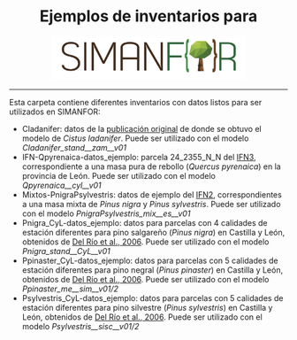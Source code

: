 <h1><center>Ejemplos de inventarios para</center></h1>
<center>
<img src="https://raw.githubusercontent.com/simanfor/web/main/logos/simanfor.png" alt="simanfor" width="350"/>
</center>


---


Esta carpeta contiene diferentes inventarios con datos listos para ser utilizados en SIMANFOR:
*   Cladanifer: datos de la [publicación original](dx.doi.org/10.1016/j.agrformet.2015.07.001) de donde se obtuvo el modelo de *Cistus ladanifer*. Puede ser utilizado con el modelo *Cladanifer_stand__zam__v01*
*   IFN-Qpyrenaica-datos_ejemplo: parcela 24_2355_N_N del [IFN3](https://www.miteco.gob.es/es/biodiversidad/servicios/banco-datos-naturaleza/informacion-disponible/ifn3.aspx), correspondiente a una masa pura de rebollo (*Quercus pyrenaica*) en la provincia de León. Puede ser utilizado con el modelo *Qpyrenaica__cyl__v01*
*   Mixtos-PnigraPsylvestris: datos de ejemplo del [IFN2](https://www.miteco.gob.es/es/biodiversidad/servicios/banco-datos-naturaleza/informacion-disponible/ifn2.aspx), correspondientes a una masa mixta de *Pinus nigra* y *Pinus sylvestris*. Puede ser utilizado con el modelo *PnigraPsylvestris_mix__es__v01*
*   Pnigra_CyL-datos_ejemplo: datos para parcelas con 4 calidades de estación diferentes para pino salgareño (*Pinus nigra*) en Castilla y León, obtenidos de [Del Río et al., 2006](https://www.researchgate.net/publication/265520003_Manual_de_gestion_para_masas_procedentes_de_repoblacion_de_Pinus_pinaster_Ait_Pinus_sylvestris_L_y_Pinus_nigra_Arn_en_Castilla_y_Leon). Puede ser utilizado con el modelo *Pnigra_stand__CyL__v01*
*   Ppinaster_CyL-datos_ejemplo: datos para parcelas con 5 calidades de estación diferentes para pino negral (*Pinus pinaster*) en Castilla y León, obtenidos de [Del Río et al., 2006](https://www.researchgate.net/publication/265520003_Manual_de_gestion_para_masas_procedentes_de_repoblacion_de_Pinus_pinaster_Ait_Pinus_sylvestris_L_y_Pinus_nigra_Arn_en_Castilla_y_Leon). Puede ser utilizado con el modelo *Ppinaster_me__sim__v01/2*
*   Psylvestris_CyL-datos_ejemplo: datos para parcelas con 5 calidades de estación diferentes para pino silvestre (*Pinus sylvestris*) en Castilla y León, obtenidos de [Del Río et al., 2006](https://www.researchgate.net/publication/265520003_Manual_de_gestion_para_masas_procedentes_de_repoblacion_de_Pinus_pinaster_Ait_Pinus_sylvestris_L_y_Pinus_nigra_Arn_en_Castilla_y_Leon). Puede ser utilizado con el modelo *Psylvestris__sisc__v01/2*



